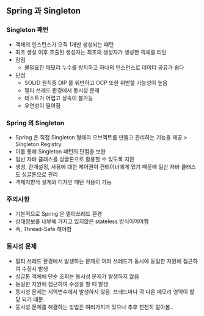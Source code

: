 ## Spring 과 Singleton

### Singleton 패턴

- 객체의 인스턴스가 오직 1개만 생성되는 패턴
- 최초 생성 이후 호출된 생성자는 최초의 생성자가 생성한 객체를 리턴
- 장점
  - 불필요한 메모리 누수를 방지하고 하나의 인스턴스로 데이터 공유가 쉽다
- 단점
  - SOLID 원칙중 DIP 를 위반하고 OCP 또한 위반할 가능성이 높음
  - 멀티 쓰레드 환경에서 동시성 문제
  - 테스트가 어렵고 상속이 불가능
  - 유연성이 떨어짐

### Spring 의 Singleton

- Spring 은 직접 Singleton 형태의 오브젝트를 만들고 관리하는 기능을 제공 > Singleton Registry
- 이를 통해 Singleton 패턴의 단점을 보완
- 일반 자바 클래스를 싱글톤으로 활용할 수 있도록 지원
- 생성, 관계설정, 사용에 대한 제어권이 컨테이너에게 있기 때문에 일반 자바 클래스도 싱글톤으로 관리
- 객체지향적 설계와 디자인 패턴 적용이 가능

### 주의사항

- 기본적으로 Spring 은 멀티쓰레드 환경
- 상태정보를 내부에 가지고 있지않은 stateless 방식이어야함
- 즉, Thread-Safe 해야함

### 동시성 문제

- 멀티 쓰레드 환경에서 발생하는 문제로 여러 쓰레드가 동시에 동일한 자원에 접근하여 수정시 발생
- 싱글톤 객체에 단순 조회는 동시성 문제가 발생하지 않음
- 동일한 자원에 접근하여 수정을 할 때 발생
- 동시성 문제는 지역변수에서 발생하지 않음. 쓰레드마다 각 다른 메모리 영역이 할당 되기 때문.
- 동시성 문제를 해결하는 방법은 여러가지가 있으나 추후 천천히 알아봄..